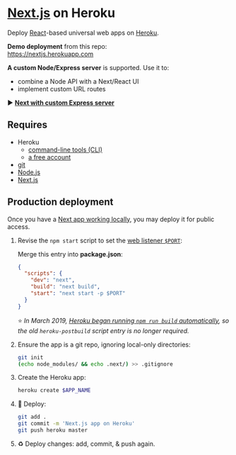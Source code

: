 #  [Next.js](https://nextjs.org/) on Heroku

Deploy [React](https://facebook.github.io/react/)-based universal web apps on [Heroku](https://www.heroku.com/home).

**Demo deployment** from this repo:  
https://nextjs.herokuapp.com

**A custom Node/Express server** is supported. Use it to:

* combine a Node API with a Next/React UI
* implement custom URL routes

▶️ **[Next with custom Express server](https://github.com/mars/heroku-nextjs-custom-server-express)**

## Requires

* Heroku
  * [command-line tools (CLI)](https://devcenter.heroku.com/articles/heroku-command-line)
  * [a free account](https://signup.heroku.com)
* [git](https://git-scm.com/book/en/v2/Getting-Started-Installing-Git)
* [Node.js](https://nodejs.org)
* [Next.js](https://github.com/zeit/next.js)

## Production deployment

Once you have a [Next app working locally](https://nextjs.org/docs/#setup), you may deploy it for public access.

1. Revise the `npm start` script to set the [web listener `$PORT`](https://devcenter.heroku.com/articles/dynos#local-environment-variables):

   Merge this entry into **package.json**:

   ```json
   {
     "scripts": {
       "dev": "next",
       "build": "next build",
       "start": "next start -p $PORT"
     }
   }
   ```

   ⭐️ *In March 2019, [Heroku began running `npm run build` automatically](https://devcenter.heroku.com/changelog-items/1573), so the old `heroku-postbuild` script entry is no longer required.*

1. Ensure the app is a git repo, ignoring local-only directories:

   ```bash
   git init
   (echo node_modules/ && echo .next/) >> .gitignore
   ```
1. Create the Heroku app:

   ```bash
   heroku create $APP_NAME
   ```
1. 🚀 Deploy:

   ```bash
   git add .
   git commit -m 'Next.js app on Heroku'
   git push heroku master
   ```
1. ♻️ Deploy changes: add, commit, & push again.
